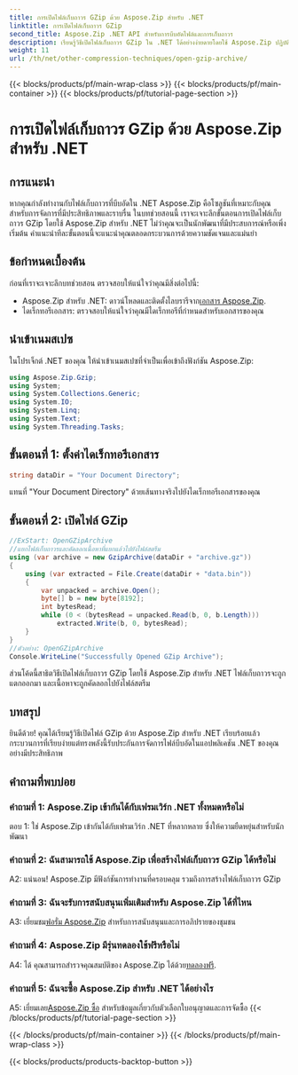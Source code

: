 ```yaml
---
title: การเปิดไฟล์เก็บถาวร GZip ด้วย Aspose.Zip สำหรับ .NET
linktitle: การเปิดไฟล์เก็บถาวร GZip
second_title: Aspose.Zip .NET API สำหรับการบีบอัดไฟล์และการเก็บถาวร
description: เรียนรู้วิธีเปิดไฟล์เก็บถาวร GZip ใน .NET ได้อย่างง่ายดายโดยใช้ Aspose.Zip ปฏิบัติตามคำแนะนำทีละขั้นตอนของเราเพื่อการจัดการไฟล์ที่มีประสิทธิภาพและราบรื่น
weight: 11
url: /th/net/other-compression-techniques/open-gzip-archive/
---
```


{{< blocks/products/pf/main-wrap-class >}}
{{< blocks/products/pf/main-container >}}
{{< blocks/products/pf/tutorial-page-section >}}

# การเปิดไฟล์เก็บถาวร GZip ด้วย Aspose.Zip สำหรับ .NET

## การแนะนำ

หากคุณกำลังทำงานกับไฟล์เก็บถาวรที่บีบอัดใน .NET Aspose.Zip คือโซลูชันที่เหมาะกับคุณสำหรับการจัดการที่มีประสิทธิภาพและราบรื่น ในบทช่วยสอนนี้ เราจะเจาะลึกขั้นตอนการเปิดไฟล์เก็บถาวร GZip โดยใช้ Aspose.Zip สำหรับ .NET ไม่ว่าคุณจะเป็นนักพัฒนาที่มีประสบการณ์หรือเพิ่งเริ่มต้น คำแนะนำทีละขั้นตอนนี้จะแนะนำคุณตลอดกระบวนการด้วยความชัดเจนและแม่นยำ

## ข้อกำหนดเบื้องต้น

ก่อนที่เราจะเจาะลึกบทช่วยสอน ตรวจสอบให้แน่ใจว่าคุณมีสิ่งต่อไปนี้:

-  Aspose.Zip สำหรับ .NET: ดาวน์โหลดและติดตั้งไลบรารีจาก[เอกสาร Aspose.Zip](https://reference.aspose.com/zip/net/).
- ไดเร็กทอรีเอกสาร: ตรวจสอบให้แน่ใจว่าคุณมีไดเร็กทอรีที่กำหนดสำหรับเอกสารของคุณ

## นำเข้าเนมสเปซ

ในโปรเจ็กต์ .NET ของคุณ ให้นำเข้าเนมสเปซที่จำเป็นเพื่อเข้าถึงฟังก์ชัน Aspose.Zip:

```csharp
using Aspose.Zip.Gzip;
using System;
using System.Collections.Generic;
using System.IO;
using System.Linq;
using System.Text;
using System.Threading.Tasks;
```

## ขั้นตอนที่ 1: ตั้งค่าไดเร็กทอรีเอกสาร

```csharp
string dataDir = "Your Document Directory";
```

แทนที่ "Your Document Directory" ด้วยเส้นทางจริงไปยังไดเร็กทอรีเอกสารของคุณ

## ขั้นตอนที่ 2: เปิดไฟล์ GZip

```csharp
//ExStart: OpenGZipArchive
//แยกไฟล์เก็บถาวรและคัดลอกเนื้อหาที่แยกแล้วไปยังไฟล์สตรีม
using (var archive = new GzipArchive(dataDir + "archive.gz"))
{
    using (var extracted = File.Create(dataDir + "data.bin"))
    {
        var unpacked = archive.Open();
        byte[] b = new byte[8192];
        int bytesRead;
        while (0 < (bytesRead = unpacked.Read(b, 0, b.Length)))
            extracted.Write(b, 0, bytesRead);
    }
}
//ตัวอย่าง: OpenGZipArchive
Console.WriteLine("Successfully Opened GZip Archive");
```

ส่วนโค้ดนี้สาธิตวิธีเปิดไฟล์เก็บถาวร GZip โดยใช้ Aspose.Zip สำหรับ .NET ไฟล์เก็บถาวรจะถูกแตกออกมา และเนื้อหาจะถูกคัดลอกไปยังไฟล์สตรีม

## บทสรุป

ยินดีด้วย! คุณได้เรียนรู้วิธีเปิดไฟล์ GZip ด้วย Aspose.Zip สำหรับ .NET เรียบร้อยแล้ว กระบวนการที่เรียบง่ายแต่ทรงพลังนี้รับประกันการจัดการไฟล์บีบอัดในแอปพลิเคชัน .NET ของคุณอย่างมีประสิทธิภาพ

## คำถามที่พบบ่อย

### คำถามที่ 1: Aspose.Zip เข้ากันได้กับเฟรมเวิร์ก .NET ทั้งหมดหรือไม่

ตอบ 1: ใช่ Aspose.Zip เข้ากันได้กับเฟรมเวิร์ก .NET ที่หลากหลาย ซึ่งให้ความยืดหยุ่นสำหรับนักพัฒนา

### คำถามที่ 2: ฉันสามารถใช้ Aspose.Zip เพื่อสร้างไฟล์เก็บถาวร GZip ได้หรือไม่

A2: แน่นอน! Aspose.Zip มีฟังก์ชันการทำงานที่ครอบคลุม รวมถึงการสร้างไฟล์เก็บถาวร GZip

### คำถามที่ 3: ฉันจะรับการสนับสนุนเพิ่มเติมสำหรับ Aspose.Zip ได้ที่ไหน

 A3: เยี่ยมชม[ฟอรั่ม Aspose.Zip](https://forum.aspose.com/c/zip/37) สำหรับการสนับสนุนและการอภิปรายของชุมชน

### คำถามที่ 4: Aspose.Zip มีรุ่นทดลองใช้ฟรีหรือไม่

 A4: ได้ คุณสามารถสำรวจคุณสมบัติของ Aspose.Zip ได้ด้วย[ทดลองฟรี](https://releases.aspose.com/).

### คำถามที่ 5: ฉันจะซื้อ Aspose.Zip สำหรับ .NET ได้อย่างไร

 A5: เยี่ยมเลย[Aspose.Zip ซื้อ](https://purchase.aspose.com/buy) สำหรับข้อมูลเกี่ยวกับตัวเลือกใบอนุญาตและการจัดซื้อ
{{< /blocks/products/pf/tutorial-page-section >}}

{{< /blocks/products/pf/main-container >}}
{{< /blocks/products/pf/main-wrap-class >}}

{{< blocks/products/products-backtop-button >}}
